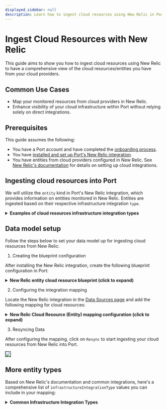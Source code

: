 ```yaml
---
displayed_sidebar: null
description: Learn how to ingest cloud resources using New Relic in Port, enhancing visibility and performance monitoring.
---
```


# Ingest Cloud Resources with New Relic

This guide aims to show you how to ingest cloud resources using New Relic to have a comprehensive view of the cloud resources/entities you have from your cloud providers.

## Common Use Cases

- Map your monitored resources from cloud providers in New Relic.
- Enhance visibility of your cloud infrastructure within Port without relying solely on direct integrations.

## Prerequisites

This guide assumes the following:

- You have a Port account and have completed the [onboarding process](https://docs.getport.io/quickstart).
- You have [installed and set up Port's New Relic integration](https://docs.getport.io/build-your-software-catalog/sync-data-to-catalog/apm-alerting/newrelic).
- You have entities from cloud providers configured in New Relic. See [New Relic's documentation](https://docs.newrelic.com/docs/infrastructure/) for details on setting up cloud integrations.

## Ingesting cloud resources into Port

We will utilize the `entity` kind in Port's New Relic integration, which provides information on entities monitored in New Relic. 
Entities are ingested based on their respective infrastructure integration `type`.

<details>
<summary><b>Examples of cloud resources infrastructure integration types</b></summary>

- `AWSEC2INSTANCE`
- `AWSS3BUCKET`
- `AWSRDSDBINSTANCE`
- `AWSLAMBDAFUNCTION`
- `AWSELBLOADBALANCER`
- `AZUREVIRTUALMACHINE`
- `AZURESQLDATABASE`
- `GCPCOMPUTEINSTANCE`
- `GCPSTORAGEBUCKET`
- `GCPSQLDATABASEINSTANCE`

</details>


## Data model setup
Follow the steps below to set your data model up for ingesting cloud resources from New Relic:

1. Creating the blueprint configuration

After installing the New Relic integration, create the following blueprint configuration in Port:

<details>
<summary><b>New Relic entity cloud resource blueprint (click to expand)</b></summary>

```json
{
  "identifier": "newRelicEntityCloudResource",
  "description": "This blueprint represents a New Relic cloud resource entity.",
  "title": "New Relic Cloud Resource",
  "icon": "NewRelic",
  "schema": {
    "properties": {
      "accountId": {
        "type": "string",
        "title": "Account ID",
        "description": "The New Relic account ID associated with the entity."
      },
      "domain": {
        "type": "string",
        "title": "Domain",
        "description": "The domain of the entity (e.g., INFRA, APM)."
      },
      "type": {
        "type": "string",
        "title": "Entity Type",
        "description": "The type of the entity."
      },
      "infrastructureIntegrationType": {
        "type": "string",
        "title": "Infrastructure Integration Type",
        "description": "The cloud provider integration type."
      },
      "tags": {
        "type": "object",
        "title": "Tags",
        "description": "Tags associated with the entity."
      },
      "reporting": {
        "type": "boolean",
        "title": "Reporting",
        "description": "Indicates if the entity is reporting data."
      },
      "link": {
        "type": "string",
        "title": "Entity Link",
        "description": "A link to the entity in New Relic.",
        "format": "url"
      }
    },
    "required": []
  },
  "relations": {}
}
```

</details>

2. Configuring the integration mapping

Locate the New Relic integration in the [Data Sources page](https://app.getport.io/settings/data-sources) and add the following mapping for cloud resources:

<details>
<summary><b>New Relic Cloud Resource (Entity) mapping configuration (click to expand)</b></summary>

```yaml
  - kind: entity
    selector:
      query: 'true'
      entityQueryFilter:
        type IN (
          'AWSEC2INSTANCE',
          'AWSS3BUCKET',
          'AWSRDSDBINSTANCE',
          'AWSLAMBDAFUNCTION',
          'AWSELBLOADBALANCER',
          'AZUREVIRTUALMACHINE',
          'AZURESQLDATABASE',
          'GCPCOMPUTEINSTANCE',
          'GCPSTORAGEBUCKET',
          'GCPSQLDATABASEINSTANCE'
        )
      entityExtraPropertiesQuery: |
        ... on InfrastructureHostEntityOutline {
          infrastructureIntegrationType
          # Include additional properties if needed
        }
    port:
      entity:
        mappings:
          blueprint: '"newRelicEntityCloudResource"'
          identifier: .guid
          title: .name
          properties:
            accountId: .accountId
            domain: .domain
            type: .entityType
            infrastructureIntegrationType: .type
            reporting: .reporting
            link: .permalink
            tags: .tags
```

</details>

3. Resyncing Data

After configuring the mapping, click on `Resync` to start ingesting your cloud resources from New Relic into Port.

<img src="/img/guides/newRelicIngestedData.png" border='1px' />


## More entity types
Based on New Relic's documentation and common integrations, here's a comprehensive list of `infrastructureIntegrationType` values you can include in your mapping:

<details>
<summary><b>Common Infrastructure Integration Types</b></summary>

- **AWS Integration Types**

  - `AWSEC2INSTANCE`
  - `AWSEBSVOLUME`
  - `AWSS3BUCKET`
  - `AWSRDSDBINSTANCE`
  - `AWSLAMBDAFUNCTION`
  - `AWSELBLOADBALANCER`
  - `AWSDYNAMODBTABLE`
  - `AWSELASTICACHENODE`
  - `AWSREDSHIFTCLUSTER`
  - `AWSKINESISSTREAM`
  - `AWSSNSTOPIC`
  - `AWSSQSQUEUE`  
  - `AWSELASTICBEANSTALK`
  - `AWSAUTOSCALINGGROUP`
  - `AWSCLOUDFRONTDISTRIBUTION`
  - `AWSAPIGATEWAY`
  - `AWSECSCLUSTER`
  - `AWSEKSCLUSTER`

- **Azure Integration Types**

  - `AZUREVIRTUALMACHINE`
  - `AZUREVMSCALESET`
  - `AZUREAPPSERVICE`
  - `AZUREFUNCTIONAPP`
  - `AZURESQLDATABASE`
  - `AZURESTORAGEACCOUNT`
  - `AZURECOSMOSDB`
  - `AZUREREDISCACHE`
  - `AZURESERVICEBUSNAMESPACE`
  - `AZUREEVENTHUBNAMESPACE`
  - `AZURELOADBALANCER`
  - `AZUREAPPLICATIONGATEWAY`
  - `AZURECONTAINERINSTANCE`
  - `AZUREKUBERNETESSERVICE`

-  **GCP Integration Types**

  - `GCPCOMPUTEINSTANCE`
  - `GCPSTORAGEBUCKET`
  - `GCPCLOUDSQLDATABASE`
  - `GCPFUNCTION`
  - `GCPPUBSUBTOPIC`
  - `GCPBIGQUERYDATASET`
  - `GCPCLOUDSPANNERINSTANCE`
  - `GCPKUBERNETESCLUSTER`
  - `GCPCLOUDRUNSERVICE`

- **Other Integration Types**

  - `APACHEHTTPDSERVER`
  - `NGINXSERVER`
  - `MYSQLDATABASE`
  - `POSTGRESQLDATABASE`
  - `REDISINSTANCE`
  - `DOCKERCONTAINER`
  - `KUBERNETESCLUSTER`

</details>
